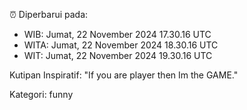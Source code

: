 ⏰ Diperbarui pada:
- WIB: Jumat, 22 November 2024 17.30.16 UTC
- WITA: Jumat, 22 November 2024 18.30.16 UTC
- WIT: Jumat, 22 November 2024 19.30.16 UTC

Kutipan Inspiratif:
"If you are player then Im the GAME."


Kategori: funny

